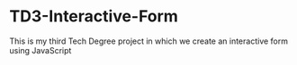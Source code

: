 # TD3-Interactive-Form
This is my third Tech Degree project in which we create an interactive form using JavaScript
